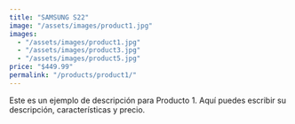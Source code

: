 ```yaml
---
title: "SAMSUNG S22"
image: "/assets/images/product1.jpg"
images:
  - "/assets/images/product1.jpg"
  - "/assets/images/product3.jpg"
  - "/assets/images/product5.jpg"
price: "$449.99"
permalink: "/products/product1/"
---
```


Este es un ejemplo de descripción para Producto 1.
Aquí puedes escribir su descripción, características y precio.

